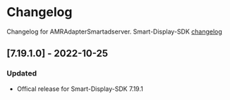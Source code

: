 # Changelog

Changelog for AMRAdapterSmartadserver. 
Smart-Display-SDK [changelog](https://documentation.smartadserver.com/displaySDK/ios/releasenotes.html)

## [7.19.1.0] - 2022-10-25
### Updated
- Offical release for Smart-Display-SDK 7.19.1
